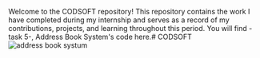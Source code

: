 Welcome to the CODSOFT repository! This repository contains the work I have completed during my internship and serves as a record of my contributions, projects, and learning throughout this period. You will find -task 5-, Address Book System's code here.# CODSOFT
![address book systum](https://github.com/Avantika-t8/codsoft_5/assets/129331876/095a3f35-6bc5-4d22-8bbc-4bd0aad258ad)
